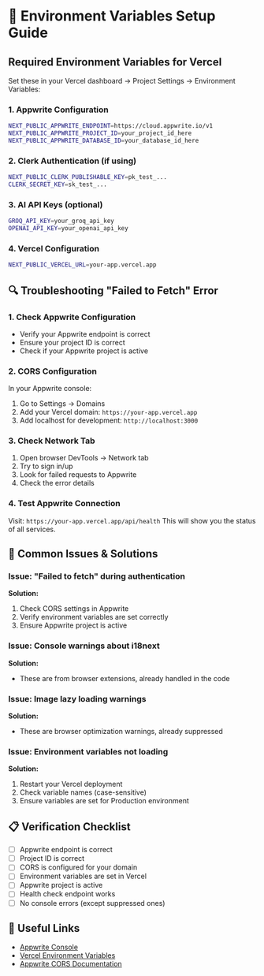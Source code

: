 # 🔧 Environment Variables Setup Guide

## Required Environment Variables for Vercel

Set these in your Vercel dashboard → Project Settings → Environment Variables:

### 1. Appwrite Configuration
```bash
NEXT_PUBLIC_APPWRITE_ENDPOINT=https://cloud.appwrite.io/v1
NEXT_PUBLIC_APPWRITE_PROJECT_ID=your_project_id_here
NEXT_PUBLIC_APPWRITE_DATABASE_ID=your_database_id_here
```

### 2. Clerk Authentication (if using)
```bash
NEXT_PUBLIC_CLERK_PUBLISHABLE_KEY=pk_test_...
CLERK_SECRET_KEY=sk_test_...
```

### 3. AI API Keys (optional)
```bash
GROQ_API_KEY=your_groq_api_key
OPENAI_API_KEY=your_openai_api_key
```

### 4. Vercel Configuration
```bash
NEXT_PUBLIC_VERCEL_URL=your-app.vercel.app
```

## 🔍 Troubleshooting "Failed to Fetch" Error

### 1. Check Appwrite Configuration
- Verify your Appwrite endpoint is correct
- Ensure your project ID is correct
- Check if your Appwrite project is active

### 2. CORS Configuration
In your Appwrite console:
1. Go to Settings → Domains
2. Add your Vercel domain: `https://your-app.vercel.app`
3. Add localhost for development: `http://localhost:3000`

### 3. Check Network Tab
1. Open browser DevTools → Network tab
2. Try to sign in/up
3. Look for failed requests to Appwrite
4. Check the error details

### 4. Test Appwrite Connection
Visit: `https://your-app.vercel.app/api/health`
This will show you the status of all services.

## 🚨 Common Issues & Solutions

### Issue: "Failed to fetch" during authentication
**Solution:**
1. Check CORS settings in Appwrite
2. Verify environment variables are set correctly
3. Ensure Appwrite project is active

### Issue: Console warnings about i18next
**Solution:**
- These are from browser extensions, already handled in the code

### Issue: Image lazy loading warnings
**Solution:**
- These are browser optimization warnings, already suppressed

### Issue: Environment variables not loading
**Solution:**
1. Restart your Vercel deployment
2. Check variable names (case-sensitive)
3. Ensure variables are set for Production environment

## 📋 Verification Checklist

- [ ] Appwrite endpoint is correct
- [ ] Project ID is correct
- [ ] CORS is configured for your domain
- [ ] Environment variables are set in Vercel
- [ ] Appwrite project is active
- [ ] Health check endpoint works
- [ ] No console errors (except suppressed ones)

## 🔗 Useful Links

- [Appwrite Console](https://cloud.appwrite.io)
- [Vercel Environment Variables](https://vercel.com/docs/concepts/projects/environment-variables)
- [Appwrite CORS Documentation](https://appwrite.io/docs/advanced/platform/cors)
